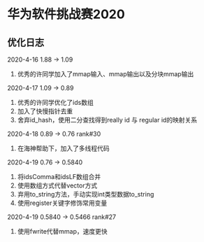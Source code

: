 # 华为软件挑战赛2020

## 优化日志

2020-4-16
1.88 -> 1.09
1. 优秀的许同学加入了mmap输入、mmap输出以及分块mmap输出

2020-4-17
1.09 -> 0.89
1. 优秀的许同学优化了ids数组
2. 加入了快慢指针去重
3. 舍弃id_hash，使用二分查找得到really id 与 regular id的映射关系

2020-4-18
0.89 -> 0.76 rank#30
1. 在海神帮助下，加入了多线程代码

2020-4-19
0.76 -> 0.5840
1. 将idsComma和idsLF数组合并
2. 使用数组方式代替vector方式
3. 弃用to_string方法，手动实现int类型数据to_string
4. 使用register关键字修饰常用变量

2020-4-19
0.5840 -> 0.5466 rank#27
1. 使用fwrite代替mmap，速度更快
